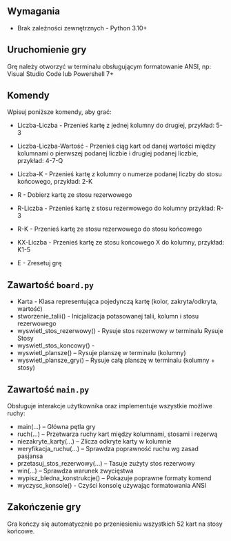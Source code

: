 ## Wymagania

- Brak zależności zewnętrznych - Python 3.10+

## Uruchomienie gry

Grę należy otworzyć w terminalu obsługującym formatowanie ANSI, np: Visual Studio Code lub Powershell 7+

## Komendy

Wpisuj poniższe komendy, aby grać:

- Liczba-Liczba - Przenieś kartę z jednej kolumny do drugiej, przykład: 5-3

- Liczba-Liczba-Wartość - Przenieś ciąg kart od danej wartości między kolumnami o pierwszej podanej liczbie i drugiej podanej liczbie, przykład: 4-7-Q

- Liczba-K - Przenieś kartę z kolumny o numerze podanej liczby do stosu końcowego, przykład: 2-K

- R - Dobierz kartę ze stosu rezerwowego

- R-Liczba - Przenieś kartę z stosu rezerwowego do kolumny przykład: R-3 

- R-K - Przenieś kartę ze stosu rezerwowego do stosu końcowego 

- KX-Liczba - Przenieś kartę ze stosu końcowego X do kolumny, przykład: K1-5 

- E - Zresetuj grę

## Zawartość `board.py`

- Karta - Klasa representująca pojedynczą kartę (kolor, zakryta/odkryta, wartość)
- stworzenie_talii() - Inicjalizacja potasowanej talii, kolumn i stosu rezerwowego
- wyswietl_stos_rezerwowy() - Rysuje stos rezerwowy w terminalu Rysuje Stosy
- wyswietl_stos_koncowy() - 
- wyswietl_plansze() – Rysuje planszę w terminalu (kolumny)
- wyswietl_plansze_gry() – Rysuje całą planszę w terminalu (kolumny + stosy)

## Zawartość `main.py`

Obsługuje interakcje użytkownika oraz implementuje wszystkie możliwe ruchy:

- main(...) – Główna pętla gry
- ruch(...) – Przetwarza ruchy kart między kolumnami, stosami i rezerwą
- niezakryte_karty(...) – Zlicza odkryte karty w kolumnie
- weryfikacja_ruchu(...) – Sprawdza poprawność ruchu wg zasad pasjansa
- przetasuj_stos_rezerwowy(...) – Tasuje zużyty stos rezerwowy
- win(...) – Sprawdza warunek zwycięstwa
- wypisz_bledna_konstrukcje() – Pokazuje poprawne formaty komend
- wyczysc_konsole() - Czyści konsolę używając formatowania ANSI

## Zakończenie gry

Gra kończy się automatycznie po przeniesieniu wszystkich 52 kart na stosy końcowe.



